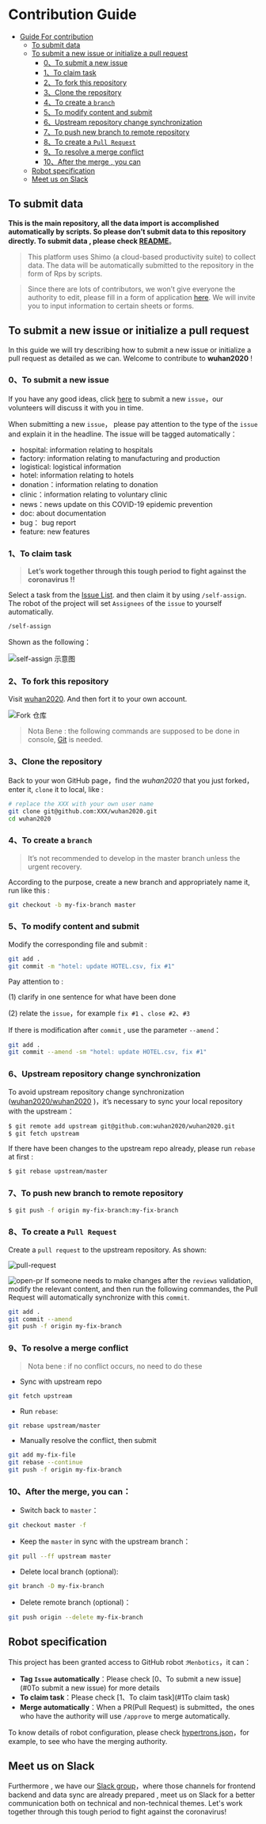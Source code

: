 # Contribution Guide

<!-- TOC -->

- [Guide For contribution](#Guide-For-contribution)
  - [To submit data](#To-submit-data)
  - [To submit a new issue or initialize a pull request](#To-submit-a-new-issue-or-initialize-a-pull-request)
    - [0、To submit a new issue](#0To-submit-a-new-issue)
    - [1、To claim task](#1To-claim-task)
    - [2、To fork this repository](#2To-fork-this-repository)
    - [3、Clone the repository](#3Clone-the-repository)
    - [4、To create a `branch`](#4To-create-a-branch)
    - [5、To modify content and submit](#5To-modify-content-and-submit)
    - [6、Upstream repository change synchronization](#6Upstream-repository-change-synchronization)
    - [7、To push new branch to remote repository](#7To-push-new-branch-to-remote-repository)
    - [8、To create a `Pull Request`](#8To-create-a-`Pull-Request`)
    - [9、To resolve a merge conflict](#9To-resolve-a-merge-conflict)
    - [10、After the merge , you can](#10After-the-merge-,-you-can)
  - [Robot specification](#Robot-specification)
  - [Meet us on Slack](#Meet-us-on-Slack)

<!-- /TOC -->

## To submit data

**This is the main repository, all the data import is accomplished automatically by scripts. So please don’t submit data to this repository directly. To submit data , please check [README](../../zh-cn/dev/README.md)**。

> This platform uses Shimo (a cloud-based productivity suite) to collect data. The data will be automatically submitted to the repository in the form of Rps by scripts.

> Since there are lots of contributors, we won’t give everyone the authority
to edit, please fill in a form of application [here](https://shimo.im/forms/YVJkGrGCWwQPTpqY/fill). We will invite you to input information to certain sheets or forms.


## To submit a new issue or initialize a pull request
In this guide we will try describing how to submit a new issue or initialize a pull request as detailed as we can. Welcome to contribute to **wuhan2020** !

### 0、To submit a new issue

If you have any good ideas, click [here](https://github.com/wuhan2020/wuhan2020/issues) to submit a new `issue`，our volunteers will discuss it with you in time.

When submitting a new `issue`， please pay attention to the type of the `issue` and explain it in the headline. The issue will be tagged automatically：

-   hospital: information relating to hospitals
-   factory: information relating to manufacturing and production
-   logistical: logistical information
-   hotel: information relating to hotels
-   donation：information relating to donation
-   clinic：information relating to voluntary clinic
-   news：news update on this COVID-19 epidemic prevention
-   doc: about documentation
-   bug： bug report
-   feature: new features

### 1、To claim task

> **Let’s work together through this tough period to fight against the coronavirus !!**

Select a task from the [Issue List](https://github.com/wuhan2020/wuhan2020/issues). and then claim it by using `/self-assign`. The robot of the project will set `Assignees` of the `issue` to yourself automatically.

```
/self-assign
```

Shown as the following：

![self-assign 示意图](/images/docs/self-assign.png)

### 2、To fork this repository

Visit [wuhan2020](https://github.com/wuhan2020/wuhan2020). And then fort it to your own account.

![Fork 仓库](/images/docs/fork-repo.png)

> Nota Bene :  the following commands are supposed to be done in console, [Git](https://git-scm.com/) is needed.

### 3、Clone the repository

Back to your won GitHub page，find the _wuhan2020_ that you just forked，enter it, `clone` it to local, like :

```bash
# replace the XXX with your own user name
git clone git@github.com:XXX/wuhan2020.git
cd wuhan2020
```

### 4、To create a `branch`

> It’s not recommended to develop in the master branch unless the urgent recovery.

According to the purpose, create a new branch and appropriately name it, run like this :

```bash
git checkout -b my-fix-branch master
```

### 5、To modify content and submit

Modify the corresponding file and submit :

```bash
git add .
git commit -m "hotel: update HOTEL.csv, fix #1"
```

Pay attention to :

(1) clarify in one sentence for what have been done

(2) relate the `issue`，for example `fix #1` 、`close #2`、`#3`

If there is modification after `commit` , use the parameter `--amend`：

```bash
git add .
git commit --amend -sm "hotel: update HOTEL.csv, fix #1"
```

### 6、Upstream repository change synchronization

To avoid upstream repository change synchronization ([wuhan2020/wuhan2020](https://github.com/wuhan2020/wuhan2020) )，it’s necessary to sync your local repository with the upstream：

```bash
$ git remote add upstream git@github.com:wuhan2020/wuhan2020.git
$ git fetch upstream
```

If there have been changes to the upstream repo already, please run `rebase` at first :

```bash
$ git rebase upstream/master
```

### 7、To push new branch to remote repository

```bash
$ git push -f origin my-fix-branch:my-fix-branch
```

### 8、To create a `Pull Request`

Create a `pull request` to the upstream repository. As shown:

![pull-request](/images/docs/pull-request.png)

![open-pr](/images/docs/open-pr.png)
If someone needs to make changes after the `reviews` validation, modify the relevant content, and then run the following commandes, the Pull Request will automatically synchronize with this `commit`.

```bash
git add .
git commit --amend
git push -f origin my-fix-branch
```

### 9、To resolve a merge conflict

> Nota bene : if no conflict occurs, no need to do these

-   Sync with upstream repo

```bash
git fetch upstream
```

-   Run `rebase`:

```bash
git rebase upstream/master
```

-   Manually resolve the conflict, then submit

```bash
git add my-fix-file
git rebase --continue
git push -f origin my-fix-branch
```

### 10、After the merge, you can：

-   Switch back to `master`：

```bash
git checkout master -f
```

-   Keep the `master` in sync with the upstream branch：

```bash
git pull --ff upstream master
```

-   Delete local branch (optional):

```bash
git branch -D my-fix-branch
```

-   Delete remote branch (optional)：

```bash
git push origin --delete my-fix-branch
```

## Robot specification

This project has been granted access to GitHub robot :`Menbotics`，it can：

-   **Tag `Issue` automatically**：Please check [0、To submit a new issue](#0To submit a new issue) for more details
-   **To claim task**：Please check [1、To claim task](#1To claim task)
-   **Merge automatically**：When a PR(Pull Request) is submitted，the ones who have the authority will use `/approve`  to merge automatically.

To know details of robot configuration, please check [hypertrons.json](./.github/hypertrons.json)，for example, to see who have the merging authority.

## Meet us on Slack

Furthermore , we have our [Slack group](https://join.slack.com/t/wuhan2020/shared_invite/enQtOTQxMTU4MzgyNTYwLWIxMTMyNWI4NWE2YTk3NGRjZGJhMjUzNmJhMjg1MDQ3OTEzNDE5NGY4MWFhMjRlYWU4MmE3ZGQyOGU4N2YwMzY)，where those channels for frontend backend and data sync are already prepared , meet us on Slack for a better communication both on technical and non-technical themes.
Let's work together through this tough period to fight against the coronavirus!
